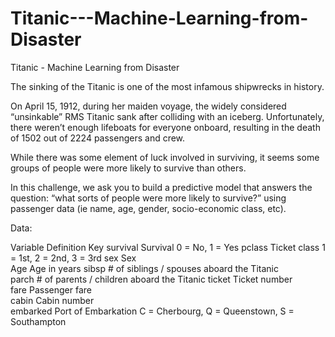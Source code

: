 # Titanic---Machine-Learning-from-Disaster
Titanic - Machine Learning from Disaster

The sinking of the Titanic is one of the most infamous shipwrecks in history.

On April 15, 1912, during her maiden voyage, the widely considered “unsinkable” RMS Titanic sank after colliding with an iceberg. Unfortunately, there weren’t enough lifeboats for everyone onboard, resulting in the death of 1502 out of 2224 passengers and crew.

While there was some element of luck involved in surviving, it seems some groups of people were more likely to survive than others.

In this challenge, we ask you to build a predictive model that answers the question: “what sorts of people were more likely to survive?” using passenger data (ie name, age, gender, socio-economic class, etc).

Data:

Variable	   Definition   	Key
survival   	Survival   	0 = No, 1 = Yes
pclass	   Ticket class	   1 = 1st, 2 = 2nd, 3 = 3rd
sex	  Sex	
Age	   Age     in years	
sibsp      	# of siblings / spouses aboard the Titanic	
parch	     # of parents / children aboard the Titanic	
ticket	    Ticket number	
fare	    Passenger fare	
cabin	    Cabin number	
embarked	    Port of Embarkation	C = Cherbourg, Q = Queenstown, S = Southampton
